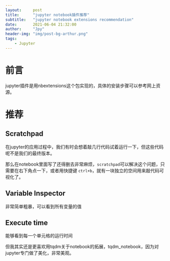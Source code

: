 ```yaml
---
layout:     post
title:      "jupyter notebook插件推荐"
subtitle:   "jupyter notebook extensions recommendation"
date:       2021-06-04 21:32:00
author:     "Jpy"
header-img: "img/post-bg-arthur.png"
tags:
    - Jupyter
---
```

# 前言

jupyter插件是用nbextensions这个包实现的，具体的安装步骤可以参考网上资源。

# 推荐

## Scratchpad

在jupyter的应用过程中，我们有时会想着敲几行代码试着运行一下，但这些代码呢不是我们的最终版本。

那么在notebook里面写了还得删去非常麻烦，`scratchpad`可以解决这个问题，只需要在右下角点一下，或者用快捷键 `ctrl+b`，就有一块独立的空间用来敲代码可视化了。

## Variable Inspector

非常简单粗暴，可以看到所有变量的值

## Execute time

能够看到每一个单元格的运行时间

但我其实还是更喜欢用tqdm关于notebook的拓展，tqdm_notebook，因为对jupyter专门做了美化，非常美观。
